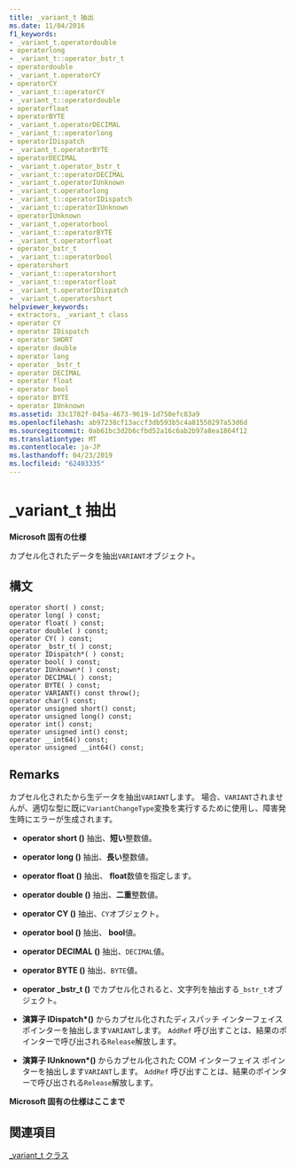 ```yaml
---
title: _variant_t 抽出
ms.date: 11/04/2016
f1_keywords:
- _variant_t.operatordouble
- operatorlong
- _variant_t::operator_bstr_t
- operatordouble
- _variant_t.operatorCY
- operatorCY
- _variant_t::operatorCY
- _variant_t::operatordouble
- operatorfloat
- operatorBYTE
- _variant_t.operatorDECIMAL
- _variant_t::operatorlong
- operatorIDispatch
- _variant_t.operatorBYTE
- operatorDECIMAL
- _variant_t.operator_bstr_t
- _variant_t::operatorDECIMAL
- _variant_t.operatorIUnknown
- _variant_t.operatorlong
- _variant_t::operatorIDispatch
- _variant_t::operatorIUnknown
- operatorIUnknown
- _variant_t.operatorbool
- _variant_t::operatorBYTE
- _variant_t.operatorfloat
- operator_bstr_t
- _variant_t::operatorbool
- operatorshort
- _variant_t::operatorshort
- _variant_t::operatorfloat
- _variant_t.operatorIDispatch
- _variant_t.operatorshort
helpviewer_keywords:
- extractors, _variant_t class
- operator CY
- operator IDispatch
- operator SHORT
- operator double
- operator long
- operator _bstr_t
- operator DECIMAL
- operator float
- operator bool
- operator BYTE
- operator IUnknown
ms.assetid: 33c1782f-045a-4673-9619-1d750efc83a9
ms.openlocfilehash: ab97238cf13accf3db593b5c4a81550297a53d6d
ms.sourcegitcommit: 0ab61bc3d2b6cfbd52a16c6ab2b97a8ea1864f12
ms.translationtype: MT
ms.contentlocale: ja-JP
ms.lasthandoff: 04/23/2019
ms.locfileid: "62403335"
---
```

# <a name="variantt-extractors"></a>_variant_t 抽出

**Microsoft 固有の仕様**

カプセル化されたデータを抽出`VARIANT`オブジェクト。

## <a name="syntax"></a>構文

```
operator short( ) const;
operator long( ) const;
operator float( ) const;
operator double( ) const;
operator CY( ) const;
operator _bstr_t( ) const;
operator IDispatch*( ) const;
operator bool( ) const;
operator IUnknown*( ) const;
operator DECIMAL( ) const;
operator BYTE( ) const;
operator VARIANT() const throw();
operator char() const;
operator unsigned short() const;
operator unsigned long() const;
operator int() const;
operator unsigned int() const;
operator __int64() const;
operator unsigned __int64() const;
```

## <a name="remarks"></a>Remarks

カプセル化されたから生データを抽出`VARIANT`します。 場合、`VARIANT`されませんが、適切な型に既に`VariantChangeType`変換を実行するために使用し、障害発生時にエラーが生成されます。

- **operator short ()** 抽出、**短い**整数値。

- **operator long ()** 抽出、**長い**整数値。

- **operator float ()** 抽出、 **float**数値を指定します。

- **operator double ()** 抽出、**二重**整数値。

- **operator CY ()** 抽出、`CY`オブジェクト。

- **operator bool ()** 抽出、 **bool**値。

- **operator DECIMAL ()** 抽出、`DECIMAL`値。

- **operator BYTE ()** 抽出、`BYTE`値。

- **operator _bstr_t ()** でカプセル化されると、文字列を抽出する`_bstr_t`オブジェクト。

- **演算子 IDispatch\*()** からカプセル化されたディスパッチ インターフェイス ポインターを抽出します`VARIANT`します。 `AddRef` 呼び出すことは、結果のポインターで呼び出される`Release`解放します。

- **演算子 IUnknown\*()** からカプセル化された COM インターフェイス ポインターを抽出します`VARIANT`します。 `AddRef` 呼び出すことは、結果のポインターで呼び出される`Release`解放します。

**Microsoft 固有の仕様はここまで**

## <a name="see-also"></a>関連項目

[_variant_t クラス](../cpp/variant-t-class.md)